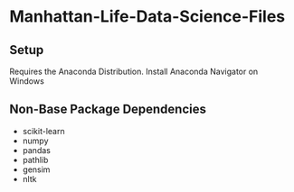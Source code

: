 # Manhattan-Life-Data-Science-Files

## Setup 
Requires the Anaconda Distribution. Install Anaconda Navigator on Windows 

## Non-Base Package Dependencies 
- scikit-learn 
- numpy 
- pandas 
- pathlib 
- gensim
- nltk 



